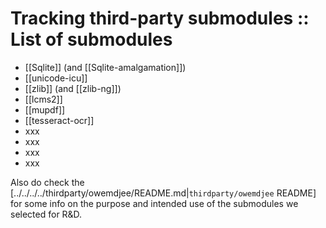 # Tracking third-party submodules :: List of submodules

- [[Sqlite]] (and [[Sqlite-amalgamation]])
- [[unicode-icu]]
- [[zlib]] (and [[zlib-ng]])
- [[lcms2]]
- [[mupdf]]
- [[tesseract-ocr]]
- xxx
- xxx
- xxx
- xxx

Also do check the [../../../../thirdparty/owemdjee/README.md|`thirdparty/owemdjee` README] for some info on the purpose and intended use of the submodules we selected for R&D.


